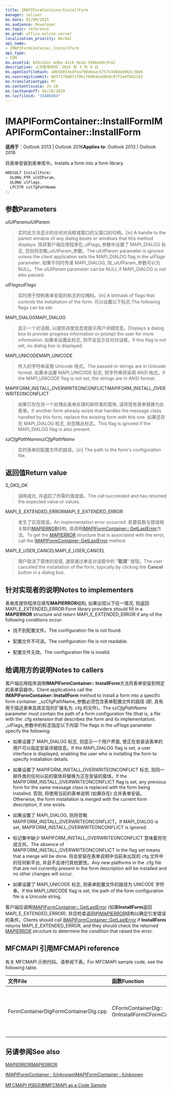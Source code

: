 ```yaml
---
title: IMAPIFormContainerInstallForm
manager: soliver
ms.date: 03/09/2015
ms.audience: Developer
ms.topic: reference
ms.prod: office-online-server
localization_priority: Normal
api_name:
- IMAPIFormContainer.InstallForm
api_type:
- COM
ms.assetid: b39ca52c-4dbe-41c0-9e1b-3998a9dc9742
description: 上次修改时间：2015 年 3 月 9 日
ms.openlocfilehash: a0650033e4fea79046eac5757e3d0deb963c38e6
ms.sourcegitcommit: 8657170d071f9bcf680aba50b9c07f2a4fb82283
ms.translationtype: MT
ms.contentlocale: zh-CN
ms.lasthandoff: 04/28/2019
ms.locfileid: "33405084"
---
```

# <a name="imapiformcontainerinstallform"></a><span data-ttu-id="9e0a0-103">IMAPIFormContainer::InstallForm</span><span class="sxs-lookup"><span data-stu-id="9e0a0-103">IMAPIFormContainer::InstallForm</span></span>

  
  
<span data-ttu-id="9e0a0-104">**适用于**：Outlook 2013 | Outlook 2016</span><span class="sxs-lookup"><span data-stu-id="9e0a0-104">**Applies to**: Outlook 2013 | Outlook 2016</span></span> 
  
<span data-ttu-id="9e0a0-105">将表单安装到表单库中。</span><span class="sxs-lookup"><span data-stu-id="9e0a0-105">Installs a form into a form library.</span></span>
  
```cpp
HRESULT InstallForm(
  ULONG_PTR ulUIParam,
  ULONG ulFlags,
  LPCSTR szCfgPathName
);
```

## <a name="parameters"></a><span data-ttu-id="9e0a0-106">参数</span><span class="sxs-lookup"><span data-stu-id="9e0a0-106">Parameters</span></span>

 <span data-ttu-id="9e0a0-107">_ulUIParam_</span><span class="sxs-lookup"><span data-stu-id="9e0a0-107">_ulUIParam_</span></span>
  
> <span data-ttu-id="9e0a0-108">实时此方法显示的任何对话框或窗口的父窗口的句柄。</span><span class="sxs-lookup"><span data-stu-id="9e0a0-108">[in] A handle to the parent window of any dialog boxes or windows that this method displays.</span></span> <span data-ttu-id="9e0a0-109">除非客户端应用程序在_ulFlags_参数中设置了 MAPI_DIALOG 标志, 否则将忽略_ulUIParam_参数。</span><span class="sxs-lookup"><span data-stu-id="9e0a0-109">The  _ulUIParam_ parameter is ignored unless the client application sets the MAPI_DIALOG flag in the  _ulFlags_ parameter.</span></span> <span data-ttu-id="9e0a0-110">如果不同时传递 MAPI_DIALOG, 则_ulUIParam_参数可以为 NULL。</span><span class="sxs-lookup"><span data-stu-id="9e0a0-110">The  _ulUIParam_ parameter can be NULL if MAPI_DIALOG is not also passed.</span></span> 
    
 <span data-ttu-id="9e0a0-111">_ulFlags_</span><span class="sxs-lookup"><span data-stu-id="9e0a0-111">_ulFlags_</span></span>
  
> <span data-ttu-id="9e0a0-112">实时用于控制表单安装的标志的位掩码。</span><span class="sxs-lookup"><span data-stu-id="9e0a0-112">[in] A bitmask of flags that controls the installation of the form.</span></span> <span data-ttu-id="9e0a0-113">可以设置以下标志:</span><span class="sxs-lookup"><span data-stu-id="9e0a0-113">The following flags can be set:</span></span>
    
<span data-ttu-id="9e0a0-114">MAPI_DIALOG</span><span class="sxs-lookup"><span data-stu-id="9e0a0-114">MAPI_DIALOG</span></span> 
  
> <span data-ttu-id="9e0a0-115">显示一个对话框, 以提供进度信息或提示用户详细信息。</span><span class="sxs-lookup"><span data-stu-id="9e0a0-115">Displays a dialog box to provide progress information or prompt the user for more information.</span></span> <span data-ttu-id="9e0a0-116">如果未设置此标志, 则不会显示任何对话框。</span><span class="sxs-lookup"><span data-stu-id="9e0a0-116">If this flag is not set, no dialog box is displayed.</span></span>
    
<span data-ttu-id="9e0a0-117">MAPI_UNICODE</span><span class="sxs-lookup"><span data-stu-id="9e0a0-117">MAPI_UNICODE</span></span> 
  
> <span data-ttu-id="9e0a0-118">传入的字符串采用 Unicode 格式。</span><span class="sxs-lookup"><span data-stu-id="9e0a0-118">The passed-in strings are in Unicode format.</span></span> <span data-ttu-id="9e0a0-119">如果未设置 MAPI_UNICODE 标志, 则字符串将采用 ANSI 格式。</span><span class="sxs-lookup"><span data-stu-id="9e0a0-119">If the MAPI_UNICODE flag is not set, the strings are in ANSI format.</span></span>
    
<span data-ttu-id="9e0a0-120">MAPIFORM_INSTALL_OVERWRITEONCONFLICT</span><span class="sxs-lookup"><span data-stu-id="9e0a0-120">MAPIFORM_INSTALL_OVERWRITEONCONFLICT</span></span> 
  
> <span data-ttu-id="9e0a0-121">如果已存在另一个处理此表单处理的邮件类的窗体, 请将现有表单替换为此表单。</span><span class="sxs-lookup"><span data-stu-id="9e0a0-121">If another form already exists that handles the message class handled by this form, replace the existing form with this one.</span></span> <span data-ttu-id="9e0a0-122">如果还存在 MAPI_DIALOG 标志, 则忽略此标志。</span><span class="sxs-lookup"><span data-stu-id="9e0a0-122">This flag is ignored if the MAPI_DIALOG flag is also present.</span></span> 
    
 <span data-ttu-id="9e0a0-123">_szCfgPathName_</span><span class="sxs-lookup"><span data-stu-id="9e0a0-123">_szCfgPathName_</span></span>
  
> <span data-ttu-id="9e0a0-124">实时表单的配置文件的路径。</span><span class="sxs-lookup"><span data-stu-id="9e0a0-124">[in] The path to the form's configuration file.</span></span>
    
## <a name="return-value"></a><span data-ttu-id="9e0a0-125">返回值</span><span class="sxs-lookup"><span data-stu-id="9e0a0-125">Return value</span></span>

<span data-ttu-id="9e0a0-126">S_OK</span><span class="sxs-lookup"><span data-stu-id="9e0a0-126">S_OK</span></span> 
  
> <span data-ttu-id="9e0a0-127">调用成功, 并返回了所需的值或值。</span><span class="sxs-lookup"><span data-stu-id="9e0a0-127">The call succeeded and has returned the expected value or values.</span></span>
    
<span data-ttu-id="9e0a0-128">MAPI_E_EXTENDED_ERROR</span><span class="sxs-lookup"><span data-stu-id="9e0a0-128">MAPI_E_EXTENDED_ERROR</span></span> 
  
> <span data-ttu-id="9e0a0-129">发生了实现错误。</span><span class="sxs-lookup"><span data-stu-id="9e0a0-129">An implementation error occurred.</span></span> <span data-ttu-id="9e0a0-130">若要获取与错误相关联的[MAPIERROR](mapierror.md)结构, 请调用[IMAPIFormContainer:: GetLastError](imapiformcontainer-getlasterror.md)方法。</span><span class="sxs-lookup"><span data-stu-id="9e0a0-130">To get the [MAPIERROR](mapierror.md) structure that is associated with the error, call the [IMAPIFormContainer::GetLastError](imapiformcontainer-getlasterror.md) method.</span></span> 
    
<span data-ttu-id="9e0a0-131">MAPI_E_USER_CANCEL</span><span class="sxs-lookup"><span data-stu-id="9e0a0-131">MAPI_E_USER_CANCEL</span></span> 
  
> <span data-ttu-id="9e0a0-132">用户取消了窗体的安装, 通常通过单击对话框中的 "**取消**" 按钮。</span><span class="sxs-lookup"><span data-stu-id="9e0a0-132">The user canceled the installation of the form, typically by clicking the **Cancel** button in a dialog box.</span></span> 
    
## <a name="notes-to-implementers"></a><span data-ttu-id="9e0a0-133">针对实现者的说明</span><span class="sxs-lookup"><span data-stu-id="9e0a0-133">Notes to implementers</span></span>

<span data-ttu-id="9e0a0-134">表单库提供程序应填写**MAPIERROR**结构, 如果出现以下任一情况, 则返回 MAPI_E_EXTENDED_ERROR:</span><span class="sxs-lookup"><span data-stu-id="9e0a0-134">Form library providers should fill in a **MAPIERROR** structure and return MAPI_E_EXTENDED_ERROR if any of the following conditions occur:</span></span> 
  
- <span data-ttu-id="9e0a0-135">找不到配置文件。</span><span class="sxs-lookup"><span data-stu-id="9e0a0-135">The configuration file is not found.</span></span>
    
- <span data-ttu-id="9e0a0-136">配置文件不可读。</span><span class="sxs-lookup"><span data-stu-id="9e0a0-136">The configuration file is not readable.</span></span>
    
- <span data-ttu-id="9e0a0-137">配置文件无效。</span><span class="sxs-lookup"><span data-stu-id="9e0a0-137">The configuration file is invalid.</span></span>
    
## <a name="notes-to-callers"></a><span data-ttu-id="9e0a0-138">给调用方的说明</span><span class="sxs-lookup"><span data-stu-id="9e0a0-138">Notes to callers</span></span>

<span data-ttu-id="9e0a0-139">客户端应用程序调用**IMAPIFormContainer:: InstallForm**方法将表单安装到特定的表单容器中。</span><span class="sxs-lookup"><span data-stu-id="9e0a0-139">Client applications call the **IMAPIFormContainer::InstallForm** method to install a form into a specific form container.</span></span> <span data-ttu-id="9e0a0-140">_szCfgPathName_参数必须包含表单配置文件的路径 (即, 具有用于描述表单及其实现的扩展名为. cfg 的文件)。</span><span class="sxs-lookup"><span data-stu-id="9e0a0-140">The  _szCfgPathName_ parameter must contain the path of a form configuration file (that is, a file with the .cfg extension that describes the form and its implementation).</span></span> <span data-ttu-id="9e0a0-141">_ulFlags_参数中的标志指定以下内容:</span><span class="sxs-lookup"><span data-stu-id="9e0a0-141">The flags in the  _ulFlags_ parameter specify the following:</span></span> 
  
- <span data-ttu-id="9e0a0-142">如果设置了 MAPI_DIALOG 标志, 则显示一个用户界面, 使正在安装该表单的用户可以指定安装详细信息。</span><span class="sxs-lookup"><span data-stu-id="9e0a0-142">If the MAPI_DIALOG flag is set, a user interface is displayed, enabling the user who is installing the form to specify installation details.</span></span>
    
- <span data-ttu-id="9e0a0-143">如果设置了 MAPIFORM_INSTALL_OVERWRITEONCONFLICT 标志, 则同一邮件类的任何以前的窗体将替换为正在安装的窗体。</span><span class="sxs-lookup"><span data-stu-id="9e0a0-143">If the MAPIFORM_INSTALL_OVERWRITEONCONFLICT flag is set, any previous form for the same message class is replaced with the form being installed.</span></span> <span data-ttu-id="9e0a0-144">否则, 将使用当前的表单说明 (如果存在) 合并表单安装。</span><span class="sxs-lookup"><span data-stu-id="9e0a0-144">Otherwise, the form installation is merged with the current form description, if one exists.</span></span>
    
- <span data-ttu-id="9e0a0-145">如果设置了 MAPI_DIALOG, 则将忽略 MAPIFORM_INSTALL_OVERWRITEONCONFLICT。</span><span class="sxs-lookup"><span data-stu-id="9e0a0-145">If MAPI_DIALOG is set, MAPIFORM_INSTALL_OVERWRITEONCONFLICT is ignored.</span></span>
    
- <span data-ttu-id="9e0a0-146">标记集中缺少 MAPIFORM_INSTALL_OVERWRITEONCONFLICT 意味着将完成合并。</span><span class="sxs-lookup"><span data-stu-id="9e0a0-146">The absence of MAPIFORM_INSTALL_OVERWRITEONCONFLICT in the flag set means that a merge will be done.</span></span> <span data-ttu-id="9e0a0-147">将会安装在表单说明中当前未出现的 cfg 文件中的任何新平台, 并且不会进行其他更改。</span><span class="sxs-lookup"><span data-stu-id="9e0a0-147">Any new platforms in the .cfg file that are not currently present in the form description will be installed and no other changes will occur.</span></span>
    
- <span data-ttu-id="9e0a0-148">如果设置了 MAPI_UNICODE 标志, 则表单配置文件的路径为 UNICODE 字符串。</span><span class="sxs-lookup"><span data-stu-id="9e0a0-148">If the MAPI_UNICODE flag is set, the path of the form configuration file is a Unicode string.</span></span> 
    
<span data-ttu-id="9e0a0-149">客户端应调用[IMAPIFormContainer:: GetLastError](imapiformcontainer-getlasterror.md) (如果**InstallForm**返回 MAPI_E_EXTENDED_ERROR), 并应检查返回的[MAPIERROR](mapierror.md)结构以确定引发错误的条件。</span><span class="sxs-lookup"><span data-stu-id="9e0a0-149">Clients should call [IMAPIFormContainer::GetLastError](imapiformcontainer-getlasterror.md) if **InstallForm** returns MAPI_E_EXTENDED_ERROR, and they should check the returned [MAPIERROR](mapierror.md) structure to determine the condition that raised the error.</span></span> 
  
## <a name="mfcmapi-reference"></a><span data-ttu-id="9e0a0-150">MFCMAPI 引用</span><span class="sxs-lookup"><span data-stu-id="9e0a0-150">MFCMAPI reference</span></span>

<span data-ttu-id="9e0a0-151">有关 MFCMAPI 示例代码，请参阅下表。</span><span class="sxs-lookup"><span data-stu-id="9e0a0-151">For MFCMAPI sample code, see the following table.</span></span>
  
|<span data-ttu-id="9e0a0-152">**文件**</span><span class="sxs-lookup"><span data-stu-id="9e0a0-152">**File**</span></span>|<span data-ttu-id="9e0a0-153">**函数**</span><span class="sxs-lookup"><span data-stu-id="9e0a0-153">**Function**</span></span>|<span data-ttu-id="9e0a0-154">**备注**</span><span class="sxs-lookup"><span data-stu-id="9e0a0-154">**Comment**</span></span>|
|:-----|:-----|:-----|
|<span data-ttu-id="9e0a0-155">FormContainerDlg</span><span class="sxs-lookup"><span data-stu-id="9e0a0-155">FormContainerDlg.cpp</span></span>  <br/> |<span data-ttu-id="9e0a0-156">CFormContainerDlg:: OnInstallForm</span><span class="sxs-lookup"><span data-stu-id="9e0a0-156">CFormContainerDlg::OnInstallForm</span></span>  <br/> |<span data-ttu-id="9e0a0-157">MFCMAPI 使用**IMAPIFormContainer:: InstallForm**方法在表单容器中安装表单。</span><span class="sxs-lookup"><span data-stu-id="9e0a0-157">MFCMAPI uses the **IMAPIFormContainer::InstallForm** method to install a form in a form container.</span></span>  <br/> |
   
## <a name="see-also"></a><span data-ttu-id="9e0a0-158">另请参阅</span><span class="sxs-lookup"><span data-stu-id="9e0a0-158">See also</span></span>



[<span data-ttu-id="9e0a0-159">MAPIERROR</span><span class="sxs-lookup"><span data-stu-id="9e0a0-159">MAPIERROR</span></span>](mapierror.md)
  
[<span data-ttu-id="9e0a0-160">IMAPIFormContainer : IUnknown</span><span class="sxs-lookup"><span data-stu-id="9e0a0-160">IMAPIFormContainer : IUnknown</span></span>](imapiformcontaineriunknown.md)


[<span data-ttu-id="9e0a0-161">MFCMAPI 代码示例</span><span class="sxs-lookup"><span data-stu-id="9e0a0-161">MFCMAPI as a Code Sample</span></span>](mfcmapi-as-a-code-sample.md)

